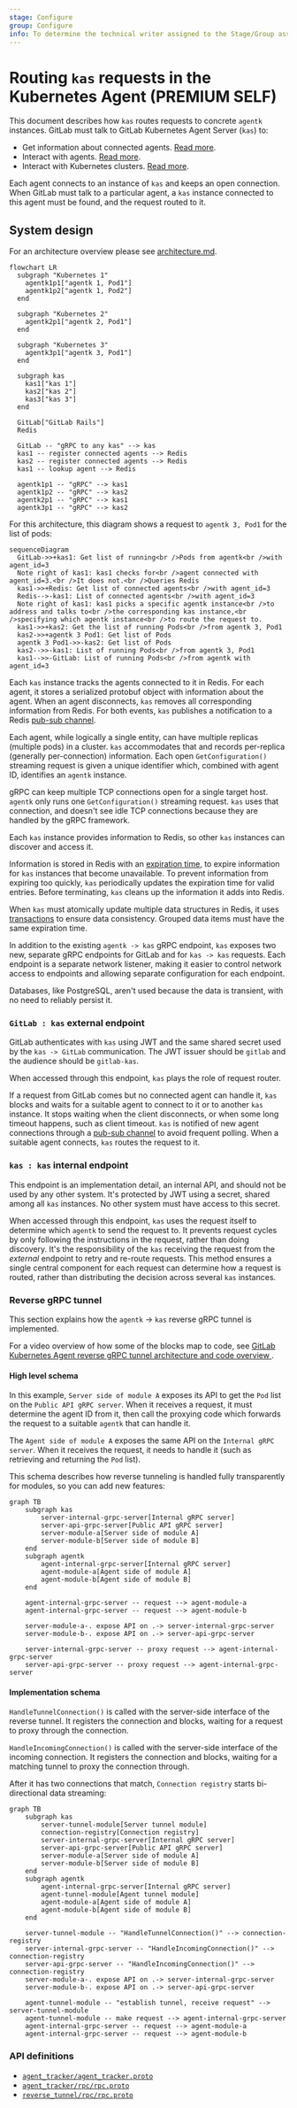 ```yaml
---
stage: Configure
group: Configure
info: To determine the technical writer assigned to the Stage/Group associated with this page, see https://about.gitlab.com/handbook/engineering/ux/technical-writing/#designated-technical-writers
---
```


# Routing `kas` requests in the Kubernetes Agent **(PREMIUM SELF)**

This document describes how `kas` routes requests to concrete `agentk` instances.
GitLab must talk to GitLab Kubernetes Agent Server (`kas`) to:

- Get information about connected agents. [Read more](https://gitlab.com/gitlab-org/gitlab/-/issues/249560).
- Interact with agents. [Read more](https://gitlab.com/gitlab-org/gitlab/-/issues/230571).
- Interact with Kubernetes clusters. [Read more](https://gitlab.com/gitlab-org/gitlab/-/issues/240918).

Each agent connects to an instance of `kas` and keeps an open connection. When
GitLab must talk to a particular agent, a `kas` instance connected to this agent must
be found, and the request routed to it.

## System design

For an architecture overview please see
[architecture.md](https://gitlab.com/gitlab-org/cluster-integration/gitlab-agent/-/blob/master/doc/architecture.md).

```mermaid
flowchart LR
  subgraph "Kubernetes 1"
    agentk1p1["agentk 1, Pod1"]
    agentk1p2["agentk 1, Pod2"]
  end

  subgraph "Kubernetes 2"
    agentk2p1["agentk 2, Pod1"]
  end

  subgraph "Kubernetes 3"
    agentk3p1["agentk 3, Pod1"]
  end

  subgraph kas
    kas1["kas 1"]
    kas2["kas 2"]
    kas3["kas 3"]
  end

  GitLab["GitLab Rails"]
  Redis

  GitLab -- "gRPC to any kas" --> kas
  kas1 -- register connected agents --> Redis
  kas2 -- register connected agents --> Redis
  kas1 -- lookup agent --> Redis

  agentk1p1 -- "gRPC" --> kas1
  agentk1p2 -- "gRPC" --> kas2
  agentk2p1 -- "gRPC" --> kas1
  agentk3p1 -- "gRPC" --> kas2
```

For this architecture, this diagram shows a request to `agentk 3, Pod1` for the list of pods:

```mermaid
sequenceDiagram
  GitLab->>+kas1: Get list of running<br />Pods from agentk<br />with agent_id=3
  Note right of kas1: kas1 checks for<br />agent connected with agent_id=3.<br />It does not.<br />Queries Redis
  kas1->>+Redis: Get list of connected agents<br />with agent_id=3
  Redis-->-kas1: List of connected agents<br />with agent_id=3
  Note right of kas1: kas1 picks a specific agentk instance<br />to address and talks to<br />the corresponding kas instance,<br />specifying which agentk instance<br />to route the request to.
  kas1->>+kas2: Get the list of running Pods<br />from agentk 3, Pod1
  kas2->>+agentk 3 Pod1: Get list of Pods
  agentk 3 Pod1->>-kas2: Get list of Pods
  kas2-->>-kas1: List of running Pods<br />from agentk 3, Pod1
  kas1-->>-GitLab: List of running Pods<br />from agentk with agent_id=3
```

Each `kas` instance tracks the agents connected to it in Redis. For each agent, it
stores a serialized protobuf object with information about the agent. When an agent
disconnects, `kas` removes all corresponding information from Redis. For both events,
`kas` publishes a notification to a Redis [pub-sub channel](https://redis.io/topics/pubsub).

Each agent, while logically a single entity, can have multiple replicas (multiple pods)
in a cluster. `kas` accommodates that and records per-replica (generally per-connection)
information. Each open `GetConfiguration()` streaming request is given
a unique identifier which, combined with agent ID, identifies an `agentk` instance.

gRPC can keep multiple TCP connections open for a single target host. `agentk` only
runs one `GetConfiguration()` streaming request. `kas` uses that connection, and
doesn't see idle TCP connections because they are handled by the gRPC framework.

Each `kas` instance provides information to Redis, so other `kas` instances can discover and access it.

Information is stored in Redis with an [expiration time](https://redis.io/commands/expire),
to expire information for `kas` instances that become unavailable. To prevent
information from expiring too quickly, `kas` periodically updates the expiration time
for valid entries. Before terminating, `kas` cleans up the information it adds into Redis.

When `kas` must atomically update multiple data structures in Redis, it uses
[transactions](https://redis.io/topics/transactions) to ensure data consistency.
Grouped data items must have the same expiration time.

In addition to the existing `agentk -> kas` gRPC endpoint, `kas` exposes two new,
separate gRPC endpoints for GitLab and for `kas -> kas` requests. Each endpoint
is a separate network listener, making it easier to control network access to endpoints
and allowing separate configuration for each endpoint.

Databases, like PostgreSQL, aren't used because the data is transient, with no need
to reliably persist it.

### `GitLab : kas` external endpoint

GitLab authenticates with `kas` using JWT and the same shared secret used by the
`kas -> GitLab` communication. The JWT issuer should be `gitlab` and the audience
should be `gitlab-kas`.

When accessed through this endpoint, `kas` plays the role of request router.

If a request from GitLab comes but no connected agent can handle it, `kas` blocks
and waits for a suitable agent to connect to it or to another `kas` instance. It
stops waiting when the client disconnects, or when some long timeout happens, such
as client timeout. `kas` is notified of new agent connections through a
[pub-sub channel](https://redis.io/topics/pubsub) to avoid frequent polling.
When a suitable agent connects, `kas` routes the request to it.

### `kas : kas` internal endpoint

This endpoint is an implementation detail, an internal API, and should not be used
by any other system. It's protected by JWT using a secret, shared among all `kas`
instances. No other system must have access to this secret.

When accessed through this endpoint, `kas` uses the request itself to determine
which `agentk` to send the request to. It prevents request cycles by only following
the instructions in the request, rather than doing discovery. It's the responsibility
of the `kas` receiving the request from the _external_ endpoint to retry and re-route
requests. This method ensures a single central component for each request can determine
how a request is routed, rather than distributing the decision across several `kas` instances.

### Reverse gRPC tunnel

This section explains how the `agentk` -> `kas` reverse gRPC tunnel is implemented.

<i class="fa fa-youtube-play youtube" aria-hidden="true"></i>
For a video overview of how some of the blocks map to code, see
[GitLab Kubernetes Agent reverse gRPC tunnel architecture and code overview
](https://www.youtube.com/watch?v=9pnQF76hyZc).

#### High level schema

In this example, `Server side of module A` exposes its API to get the `Pod` list
on the `Public API gRPC server`. When it receives a request, it must determine
the agent ID from it, then call the proxying code which forwards the request to
a suitable `agentk` that can handle it.

The `Agent side of module A` exposes the same API on the `Internal gRPC server`.
When it receives the request, it needs to handle it (such as retrieving and returning
the `Pod` list).

This schema describes how reverse tunneling is handled fully transparently
for modules, so you can add new features:

```mermaid
graph TB
    subgraph kas
        server-internal-grpc-server[Internal gRPC server]
        server-api-grpc-server[Public API gRPC server]
        server-module-a[Server side of module A]
        server-module-b[Server side of module B]
    end
    subgraph agentk
        agent-internal-grpc-server[Internal gRPC server]
        agent-module-a[Agent side of module A]
        agent-module-b[Agent side of module B]
    end

    agent-internal-grpc-server -- request --> agent-module-a
    agent-internal-grpc-server -- request --> agent-module-b

    server-module-a-. expose API on .-> server-internal-grpc-server
    server-module-b-. expose API on .-> server-api-grpc-server

    server-internal-grpc-server -- proxy request --> agent-internal-grpc-server
    server-api-grpc-server -- proxy request --> agent-internal-grpc-server
```

#### Implementation schema

`HandleTunnelConnection()` is called with the server-side interface of the reverse
tunnel. It registers the connection and blocks, waiting for a request to proxy
through the connection.

`HandleIncomingConnection()` is called with the server-side interface of the incoming
connection. It registers the connection and blocks, waiting for a matching tunnel
to proxy the connection through.

After it has two connections that match, `Connection registry` starts bi-directional
data streaming:

```mermaid
graph TB
    subgraph kas
        server-tunnel-module[Server tunnel module]
        connection-registry[Connection registry]
        server-internal-grpc-server[Internal gRPC server]
        server-api-grpc-server[Public API gRPC server]
        server-module-a[Server side of module A]
        server-module-b[Server side of module B]
    end
    subgraph agentk
        agent-internal-grpc-server[Internal gRPC server]
        agent-tunnel-module[Agent tunnel module]
        agent-module-a[Agent side of module A]
        agent-module-b[Agent side of module B]
    end

    server-tunnel-module -- "HandleTunnelConnection()" --> connection-registry
    server-internal-grpc-server -- "HandleIncomingConnection()" --> connection-registry
    server-api-grpc-server -- "HandleIncomingConnection()" --> connection-registry
    server-module-a-. expose API on .-> server-internal-grpc-server
    server-module-b-. expose API on .-> server-api-grpc-server

    agent-tunnel-module -- "establish tunnel, receive request" --> server-tunnel-module
    agent-tunnel-module -- make request --> agent-internal-grpc-server
    agent-internal-grpc-server -- request --> agent-module-a
    agent-internal-grpc-server -- request --> agent-module-b
```

### API definitions

- [`agent_tracker/agent_tracker.proto`](https://gitlab.com/gitlab-org/cluster-integration/gitlab-agent/-/blob/master/internal/module/agent_tracker/agent_tracker.proto)
- [`agent_tracker/rpc/rpc.proto`](https://gitlab.com/gitlab-org/cluster-integration/gitlab-agent/-/blob/master/internal/module/agent_tracker/rpc/rpc.proto)
- [`reverse_tunnel/rpc/rpc.proto`](https://gitlab.com/gitlab-org/cluster-integration/gitlab-agent/-/blob/master/internal/module/reverse_tunnel/rpc/rpc.proto)
